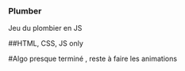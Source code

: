 ### Plumber
Jeu du plombier en JS

##HTML, CSS, JS only

#Algo presque terminé , reste à faire les animations

